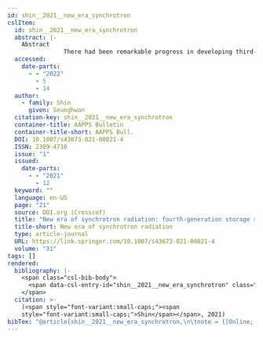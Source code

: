 ```yaml
---
id: shin__2021__new_era_synchrotron
cslItem:
  id: shin__2021__new_era_synchrotron
  abstract: |-
    Abstract
                There had been remarkable progress in developing third-generation electron storage rings as the main sources of very bright photon beams. Fourth-generation storage rings based on the multi-bend achromat lattice concept may be able to surpass the brightness and coherence that are attained using present third-generation storage rings. In this paper, we survey ongoing work around the world to develop concepts and designs for fourth-generation electron storage rings.
  accessed:
    date-parts:
      - - "2022"
        - 5
        - 14
  author:
    - family: Shin
      given: Seunghwan
  citation-key: shin__2021__new_era_synchrotron
  container-title: AAPPS Bulletin
  container-title-short: AAPPS Bull.
  DOI: 10.1007/s43673-021-00021-4
  ISSN: 2309-4710
  issue: "1"
  issued:
    date-parts:
      - - "2021"
        - 12
  keyword: ""
  language: en-US
  page: "21"
  source: DOI.org (Crossref)
  title: "New era of synchrotron radiation: fourth-generation storage ring"
  title-short: New era of synchrotron radiation
  type: article-journal
  URL: https://link.springer.com/10.1007/s43673-021-00021-4
  volume: "31"
tags: []
rendered:
  bibliography: |-
    <span class="csl-bib-body">
      <span data-csl-entry-id="shin__2021__new_era_synchrotron" class="csl-entry"><span class='author-bib'>Shin</span>. <span class='date-bib'>(2021)</span>. <span class='title'><b>New era of synchrotron radiation: fourth-generation storage ring</b></span>. <i>AAPPS Bulletin</i>, <i>31</i>(1), 21. <span class='URL'><a href='https://doi.org/10.1007/s43673-021-00021-4'>LINK</a></span></span>
    </span>
  citation: >-
    (<span style="font-variant:small-caps;"><span
    style="font-variant:small-caps;">Shin</span></span>, 2021)
bibTex: "@article{shin__2021__new_era_synchrotron,\n\tnote = {[Online; accessed 2022-05-14]},\n\tauthor = {Shin, Seunghwan},\n\tjournal = {AAPPS Bulletin},\n\tdoi = {10.1007/s43673-021-00021-4},\n\tissn = {2309-4710},\n\tnumber = {1},\n\tyear = {2021},\n\tmonth = {12},\n\tpages = {21},\n\ttitle = {New era of synchrotron radiation: fourth-generation storage ring},\n\turl = {https://link.springer.com/10.1007/s43673-021-00021-4},\n\thowpublished = {https://link.springer.com/10.1007/s43673-021-00021-4},\n\tvolume = {31},\n}\n\n"
---
```


